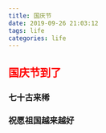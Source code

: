 ```yaml
---
title: 国庆节
date: 2019-09-26 21:03:12
tags: life
categories: life
---
```

## <font color=red>国庆节到了</font>
### 七十古来稀
### 祝愿祖国越来越好
